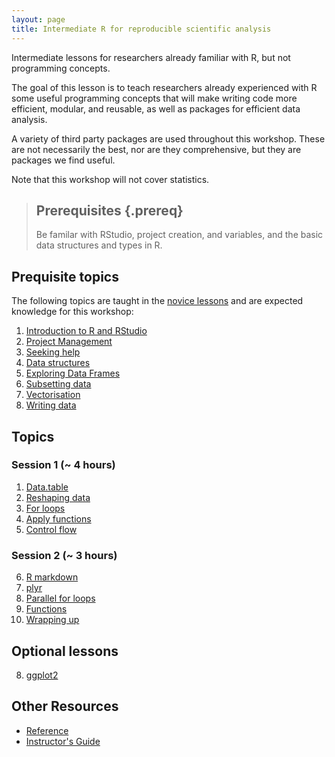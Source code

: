 ```yaml
---
layout: page
title: Intermediate R for reproducible scientific analysis
---
```


Intermediate lessons for researchers already familiar with R, but not programming concepts.

The goal of this lesson is to teach researchers already experienced with R 
some useful programming concepts that will make writing code more efficient,
modular, and reusable, as well as packages for efficient data analysis.

A variety of third party packages are used throughout this workshop. These
are not necessarily the best, nor are they comprehensive, but they are 
packages we find useful.

Note that this workshop will not cover statistics.

> ## Prerequisites {.prereq}
>
> Be familar with RStudio, project creation, and variables, and 
> the basic data structures and types in R.
>

## Prequisite topics

The following topics are taught in the 
[novice lessons](http://swcarpentry.github.io/r-novice-gapminder)
and are expected knowledge for this workshop:

1.  [Introduction to R and RStudio](http://swcarpentry.github.io/r-novice-gapminder/01-rstudio-intro/)
2.  [Project Management](http://swcarpentry.github.io/r-novice-gapminder/02-project-intro/)
3.  [Seeking help](http://swcarpentry.github.io/r-novice-gapminder/03-seeking-help/)
4.  [Data structures](http://swcarpentry.github.io/r-novice-gapminder/04-data-structures-part1/)
5.  [Exploring Data Frames](http://swcarpentry.github.io/r-novice-gapminder/05-data-structures-part2/)
6.  [Subsetting data](http://swcarpentry.github.io/r-novice-gapminder/06-data-subsetting/)
7.  [Vectorisation](http://swcarpentry.github.io/r-novice-gapminder/09-vectorization/)
8.  [Writing data](http://swcarpentry.github.io/r-novice-gapminder/11-writing-data/)

## Topics

### Session 1 (~ 4 hours)

1.  [Data.table](14-data-table.html)
2.  [Reshaping data](15-reshape2.html)
3.  [For loops](16-for.html)
4.  [Apply functions](17-apply.html)
5.  [Control flow](http://swcarpentry.github.io/r-novice-gapminder/10-control-flow.html)

### Session 2 (~ 3 hours)

6.  [R markdown](18-rmd.html)
7.  [plyr](http://swcarpentry.github.io/r-novice-gapminder/12-plyr.html)
8.  [Parallel for loops](19-foreach.html)
9.  [Functions](http://swcarpentry.github.io/r-novice-gapminder/07-functions.html)
10. [Wrapping up](http://swcarpentry.github.io/r-novice-gapminder/15-wrap-up.html)

## Optional lessons

8.  [ggplot2](http://swcarpentry.github.io/r-novice-gapminder/08-plot-ggplot2.html)

## Other Resources

*   [Reference](reference.html)
*   [Instructor's Guide](instructors.html)
